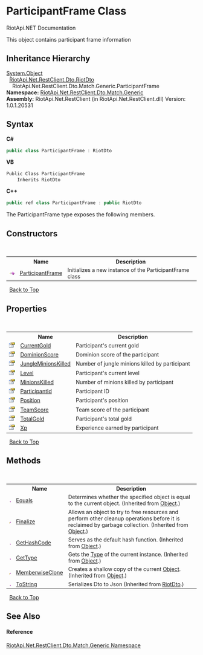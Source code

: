 # ParticipantFrame Class
RiotApi.NET Documentation 

This object contains participant frame information


## Inheritance Hierarchy
<a href="http://msdn2.microsoft.com/en-us/library/e5kfa45b" target="_blank">System.Object</a><br />&nbsp;&nbsp;<a href="22bc6593-2751-9b34-8b72-58f2176b2e98">RiotApi.Net.RestClient.Dto.RiotDto</a><br />&nbsp;&nbsp;&nbsp;&nbsp;RiotApi.Net.RestClient.Dto.Match.Generic.ParticipantFrame<br />
**Namespace:**&nbsp;<a href="f4767f78-ec21-8fc9-5619-34d53bfe8e2e">RiotApi.Net.RestClient.Dto.Match.Generic</a><br />**Assembly:**&nbsp;RiotApi.Net.RestClient (in RiotApi.Net.RestClient.dll) Version: 1.0.1.20531

## Syntax

**C#**<br />
``` C#
public class ParticipantFrame : RiotDto
```

**VB**<br />
``` VB
Public Class ParticipantFrame
	Inherits RiotDto
```

**C++**<br />
``` C++
public ref class ParticipantFrame : public RiotDto
```

The ParticipantFrame type exposes the following members.


## Constructors
&nbsp;<table><tr><th></th><th>Name</th><th>Description</th></tr><tr><td>![Public method](media/pubmethod.gif "Public method")</td><td><a href="c695b8bb-3077-9a06-eaec-488172564f04">ParticipantFrame</a></td><td>
Initializes a new instance of the ParticipantFrame class</td></tr></table>&nbsp;
<a href="#participantframe-class">Back to Top</a>

## Properties
&nbsp;<table><tr><th></th><th>Name</th><th>Description</th></tr><tr><td>![Public property](media/pubproperty.gif "Public property")</td><td><a href="9e1cc930-2243-a3e0-58f3-0be326379c4b">CurrentGold</a></td><td>
Participant's current gold</td></tr><tr><td>![Public property](media/pubproperty.gif "Public property")</td><td><a href="50165276-9ba6-e828-4865-fdbb2e9a4879">DominionScore</a></td><td>
Dominion score of the participant</td></tr><tr><td>![Public property](media/pubproperty.gif "Public property")</td><td><a href="60232626-225a-c616-7dd2-c0af60b68ad5">JungleMinionsKilled</a></td><td>
Number of jungle minions killed by participant</td></tr><tr><td>![Public property](media/pubproperty.gif "Public property")</td><td><a href="59aad671-e4f2-0ae3-e874-2999d6b3fff8">Level</a></td><td>
Participant's current level</td></tr><tr><td>![Public property](media/pubproperty.gif "Public property")</td><td><a href="3664d511-1d12-4b53-8238-ea330c448f5a">MinionsKilled</a></td><td>
Number of minions killed by participant</td></tr><tr><td>![Public property](media/pubproperty.gif "Public property")</td><td><a href="364d521d-4e12-7e2c-8813-0f01479231b3">ParticipantId</a></td><td>
Participant ID</td></tr><tr><td>![Public property](media/pubproperty.gif "Public property")</td><td><a href="eb9a1bc9-a193-9b53-8687-750ae53e9dc9">Position</a></td><td>
Participant's position</td></tr><tr><td>![Public property](media/pubproperty.gif "Public property")</td><td><a href="343611ad-9893-d1eb-c455-bd9816ee6092">TeamScore</a></td><td>
Team score of the participant</td></tr><tr><td>![Public property](media/pubproperty.gif "Public property")</td><td><a href="5cc6ae44-94ad-28f7-4e90-8d8f4397b893">TotalGold</a></td><td>
Participant's total gold</td></tr><tr><td>![Public property](media/pubproperty.gif "Public property")</td><td><a href="a8f70286-e592-3e23-b125-488549b6fa6a">Xp</a></td><td>
Experience earned by participant</td></tr></table>&nbsp;
<a href="#participantframe-class">Back to Top</a>

## Methods
&nbsp;<table><tr><th></th><th>Name</th><th>Description</th></tr><tr><td>![Public method](media/pubmethod.gif "Public method")</td><td><a href="http://msdn2.microsoft.com/en-us/library/bsc2ak47" target="_blank">Equals</a></td><td>
Determines whether the specified object is equal to the current object.
 (Inherited from <a href="http://msdn2.microsoft.com/en-us/library/e5kfa45b" target="_blank">Object</a>.)</td></tr><tr><td>![Protected method](media/protmethod.gif "Protected method")</td><td><a href="http://msdn2.microsoft.com/en-us/library/4k87zsw7" target="_blank">Finalize</a></td><td>
Allows an object to try to free resources and perform other cleanup operations before it is reclaimed by garbage collection.
 (Inherited from <a href="http://msdn2.microsoft.com/en-us/library/e5kfa45b" target="_blank">Object</a>.)</td></tr><tr><td>![Public method](media/pubmethod.gif "Public method")</td><td><a href="http://msdn2.microsoft.com/en-us/library/zdee4b3y" target="_blank">GetHashCode</a></td><td>
Serves as the default hash function.
 (Inherited from <a href="http://msdn2.microsoft.com/en-us/library/e5kfa45b" target="_blank">Object</a>.)</td></tr><tr><td>![Public method](media/pubmethod.gif "Public method")</td><td><a href="http://msdn2.microsoft.com/en-us/library/dfwy45w9" target="_blank">GetType</a></td><td>
Gets the <a href="http://msdn2.microsoft.com/en-us/library/42892f65" target="_blank">Type</a> of the current instance.
 (Inherited from <a href="http://msdn2.microsoft.com/en-us/library/e5kfa45b" target="_blank">Object</a>.)</td></tr><tr><td>![Protected method](media/protmethod.gif "Protected method")</td><td><a href="http://msdn2.microsoft.com/en-us/library/57ctke0a" target="_blank">MemberwiseClone</a></td><td>
Creates a shallow copy of the current <a href="http://msdn2.microsoft.com/en-us/library/e5kfa45b" target="_blank">Object</a>.
 (Inherited from <a href="http://msdn2.microsoft.com/en-us/library/e5kfa45b" target="_blank">Object</a>.)</td></tr><tr><td>![Public method](media/pubmethod.gif "Public method")</td><td><a href="e5b2e748-9f2c-8c52-118b-c0e16562d719">ToString</a></td><td>
Serializes Dto to Json
 (Inherited from <a href="22bc6593-2751-9b34-8b72-58f2176b2e98">RiotDto</a>.)</td></tr></table>&nbsp;
<a href="#participantframe-class">Back to Top</a>

## See Also


#### Reference
<a href="f4767f78-ec21-8fc9-5619-34d53bfe8e2e">RiotApi.Net.RestClient.Dto.Match.Generic Namespace</a><br />